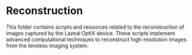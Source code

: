 # Reconstruction
This folder contains scripts and resources related to the reconstruction of images captured by the Lazeal OptiX device. These scripts implement advanced computational techniques to reconstruct high-resolution images from the lensless imaging system.